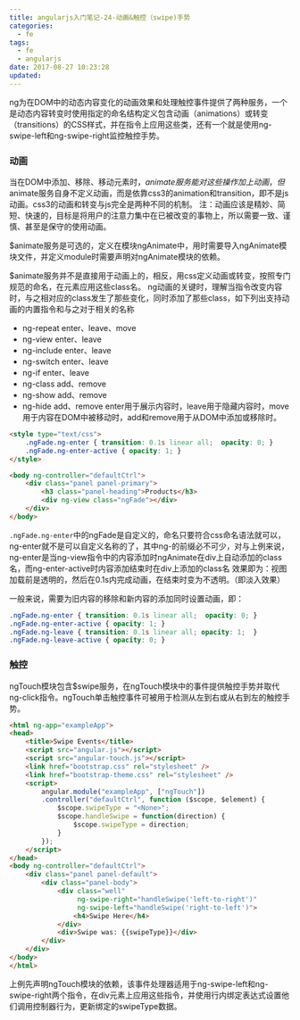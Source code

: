 ```yaml
---
title: angularjs入门笔记-24-动画&触控（swipe)手势
categories:
  - fe
tags:
  - fe
  - angularjs
date: 2017-08-27 10:23:28
updated:
---
```


ng为在DOM中的动态内容变化的动画效果和处理触控事件提供了两种服务，一个是动态内容转变时使用指定的命名结构定义包含动画（animations）或转变（transitions）的CSS样式，并在指令上应用这些类，还有一个就是使用ng-swipe-left和ng-swipe-right监控触控手势。

### 动画
当在DOM中添加、移除、移动元素时，$animate服务能对这些操作加上动画，但$animate服务自身不定义动画，而是依靠css3的animation和transition，即不是js动画。css3的动画和转变与js完全是两种不同的机制。
注：动画应该是精妙、简短、快速的，目标是将用户的注意力集中在已被改变的事物上，所以需要一致、谨慎、甚至是保守的使用动画。

$animate服务是可选的，定义在模块ngAnimate中，用时需要导入ngAnimate模块文件，并定义module时需要声明对ngAnimate模块的依赖。

$animate服务并不是直接用于动画上的，相反，用css定义动画或转变，按照专门规范的命名，在元素应用这些class名。
ng动画的关键时，理解当指令改变内容时，与之相对应的class发生了那些变化，同时添加了那些class，如下列出支持动画的内置指令和与之对于相关的名称
- ng-repeat enter、leave、move
- ng-view enter、leave
- ng-include enter、leave
- ng-switch enter、leave
- ng-if enter、leave
- ng-class add、remove
- ng-show add、remove
- ng-hide add、remove
enter用于展示内容时，leave用于隐藏内容时，move用于内容在DOM中被移动时，add和remove用于从DOM中添加或移除时。

```html
<style type="text/css">
    .ngFade.ng-enter { transition: 0.1s linear all;  opacity: 0; }
    .ngFade.ng-enter-active { opacity: 1; }
</style>

<body ng-controller="defaultCtrl">
    <div class="panel panel-primary">
        <h3 class="panel-heading">Products</h3>
        <div ng-view class="ngFade"></div>
    </div>
</body>
```
`.ngFade.ng-enter`中的ngFade是自定义的，命名只要符合css命名语法就可以，ng-enter就不是可以自定义名称的了，其中ng-的前缀必不可少，对与上例来说，ng-enter是当ng-view指令中的内容添加时ngAnimate在div上自动添加的class名，而ng-enter-active时内容添加结束时在div上添加的class名
效果即为：视图加载前是透明的，然后在0.1s内完成动画，在结束时变为不透明。（即淡入效果）

一般来说，需要为旧内容的移除和新内容的添加同时设置动画，即：
```css
.ngFade.ng-enter { transition: 0.1s linear all;  opacity: 0; }
.ngFade.ng-enter-active { opacity: 1; }
.ngFade.ng-leave { transition: 0.1s linear all; opacity: 1;  }
.ngFade.ng-leave-active { opacity: 0; }
```

### 触控
ngTouch模块包含$swipe服务，在ngTouch模块中的事件提供触控手势并取代ng-click指令。ngTouch单击触控事件可被用于检测从左到右或从右到左的触控手势。
```html
<html ng-app="exampleApp">
<head>
    <title>Swipe Events</title>
    <script src="angular.js"></script>
    <script src="angular-touch.js"></script>
    <link href="bootstrap.css" rel="stylesheet" />
    <link href="bootstrap-theme.css" rel="stylesheet" />
    <script>
        angular.module("exampleApp", ["ngTouch"])
        .controller("defaultCtrl", function ($scope, $element) {
            $scope.swipeType = "<None>";
            $scope.handleSwipe = function(direction) {
                $scope.swipeType = direction;
            }
        });
    </script>
</head>
<body ng-controller="defaultCtrl">
    <div class="panel panel-default">
        <div class="panel-body">
            <div class="well"
                 ng-swipe-right="handleSwipe('left-to-right')"
                 ng-swipe-left="handleSwipe('right-to-left')">
                <h4>Swipe Here</h4>
            </div>
            <div>Swipe was: {{swipeType}}</div>
        </div>
    </div>
</body>
</html>
```
上例先声明ngTouch模块的依赖，该事件处理器适用于ng-swipe-left和ng-swipe-right两个指令，在div元素上应用这些指令，并使用行内绑定表达式设置他们调用控制器行为，更新绑定的swipeType数据。

